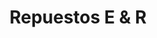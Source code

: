 ---
title: "Repuestos E & R"
url: /villa-altagracia/repuestos-e-und-r/
shop: piezas de automóviles
---